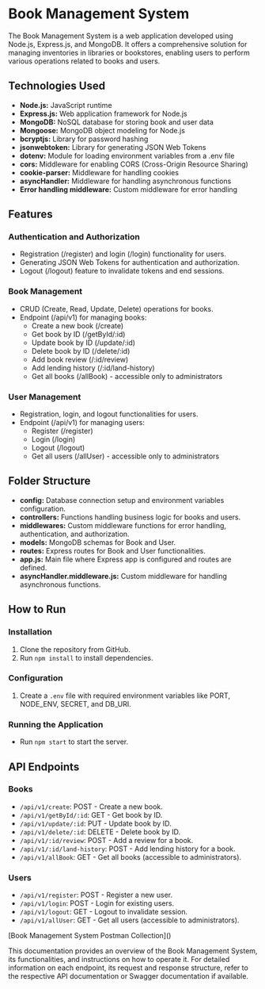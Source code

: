 # Book Management System

The Book Management System is a web application developed using Node.js, Express.js, and MongoDB. It offers a comprehensive solution for managing inventories in libraries or bookstores, enabling users to perform various operations related to books and users.

## Technologies Used

- **Node.js:** JavaScript runtime
- **Express.js:** Web application framework for Node.js
- **MongoDB:** NoSQL database for storing book and user data
- **Mongoose:** MongoDB object modeling for Node.js
- **bcryptjs:** Library for password hashing
- **jsonwebtoken:** Library for generating JSON Web Tokens
- **dotenv:** Module for loading environment variables from a .env file
- **cors:** Middleware for enabling CORS (Cross-Origin Resource Sharing)
- **cookie-parser:** Middleware for handling cookies
- **asyncHandler:** Middleware for handling asynchronous functions
- **Error handling middleware:** Custom middleware for error handling

## Features

### Authentication and Authorization

- Registration (/register) and login (/login) functionality for users.
- Generating JSON Web Tokens for authentication and authorization.
- Logout (/logout) feature to invalidate tokens and end sessions.

### Book Management

- CRUD (Create, Read, Update, Delete) operations for books.
- Endpoint (/api/v1) for managing books:
  - Create a new book (/create)
  - Get book by ID (/getById/:id)
  - Update book by ID (/update/:id)
  - Delete book by ID (/delete/:id)
  - Add book review (/:id/review)
  - Add lending history (/:id/land-history)
  - Get all books (/allBook) - accessible only to administrators

### User Management

- Registration, login, and logout functionalities for users.
- Endpoint (/api/v1) for managing users:
  - Register (/register)
  - Login (/login)
  - Logout (/logout)
  - Get all users (/allUser) - accessible only to administrators

## Folder Structure

- **config:** Database connection setup and environment variables configuration.
- **controllers:** Functions handling business logic for books and users.
- **middlewares:** Custom middleware functions for error handling, authentication, and authorization.
- **models:** MongoDB schemas for Book and User.
- **routes:** Express routes for Book and User functionalities.
- **app.js:** Main file where Express app is configured and routes are defined.
- **asyncHandler.middleware.js:** Custom middleware for handling asynchronous functions.

## How to Run

### Installation

1. Clone the repository from GitHub.
2. Run `npm install` to install dependencies.

### Configuration

1. Create a `.env` file with required environment variables like PORT, NODE_ENV, SECRET, and DB_URI.

### Running the Application

- Run `npm start` to start the server.

## API Endpoints

### Books

- `/api/v1/create`: POST - Create a new book.
- `/api/v1/getById/:id`: GET - Get book by ID.
- `/api/v1/update/:id`: PUT - Update book by ID.
- `/api/v1/delete/:id`: DELETE - Delete book by ID.
- `/api/v1/:id/review`: POST - Add a review for a book.
- `/api/v1/:id/land-history`: POST - Add lending history for a book.
- `/api/v1/allBook`: GET - Get all books (accessible to administrators).

### Users

- `/api/v1/register`: POST - Register a new user.
- `/api/v1/login`: POST - Login for existing users.
- `/api/v1/logout`: GET - Logout to invalidate session.
- `/api/v1/allUser`: GET - Get all users (accessible to administrators).

[Book Management System Postman Collection]([<insert your Postman collection link here>](https://universal-star-350473.postman.co/workspace/New-Team-Workspace~82614d56-12e5-456c-a56d-81b2ad8e7dc8/collection/30678801-1e82d496-f877-4aba-a82f-0e02382bc232?action=share&creator=30678801))

This documentation provides an overview of the Book Management System, its functionalities, and instructions on how to operate it. For detailed information on each endpoint, its request and response structure, refer to the respective API documentation or Swagger documentation if available.
